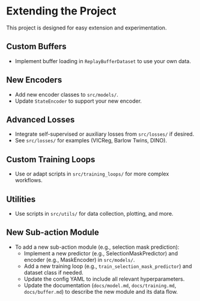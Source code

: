 # Extending the Project

This project is designed for easy extension and experimentation.

## Custom Buffers
- Implement buffer loading in `ReplayBufferDataset` to use your own data.

## New Encoders
- Add new encoder classes to `src/models/`.
- Update `StateEncoder` to support your new encoder.

## Advanced Losses
- Integrate self-supervised or auxiliary losses from `src/losses/` if desired.
- See `src/losses/` for examples (VICReg, Barlow Twins, DINO).

## Custom Training Loops
- Use or adapt scripts in `src/training_loops/` for more complex workflows.

## Utilities
- Use scripts in `src/utils/` for data collection, plotting, and more.

## New Sub-action Module
- To add a new sub-action module (e.g., selection mask prediction):
  - Implement a new predictor (e.g., SelectionMaskPredictor) and encoder (e.g., MaskEncoder) in `src/models/`.
  - Add a new training loop (e.g., `train_selection_mask_predictor`) and dataset class if needed.
  - Update the config YAML to include all relevant hyperparameters.
  - Update the documentation (`docs/model.md`, `docs/training.md`, `docs/buffer.md`) to describe the new module and its data flow. 